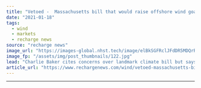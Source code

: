 ```yaml
---
title: "Vetoed -  Massachusetts bill that would raise offshore wind goal knocked back by governor"
date: "2021-01-18"
tags: 
  - wind
  - markets
  - recharge news
source: "recharge news"
image_url: "https://images-global.nhst.tech/image/elBkSGFRclJFdDR5MDQrR2VzbjJVYVdaWFl5UzhJNVJZVzFEY250TVdKST0=/nhst/binary/e463834cc1ff2740144c4569efe80479"
image_fp: "/assets/img/post_thumbnails/122.jpg"
lead: "Charlie Baker cites concerns over landmark climate bill but says he will work with legislators over revised version"
article_url: "https://www.rechargenews.com/wind/vetoed-massachusetts-bill-that-would-raise-offshore-wind-goal-knocked-back-by-governor/2-1-945919"
---
```


---
